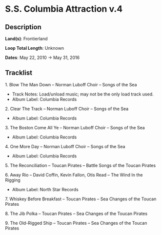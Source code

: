 # S.S. Columbia Attraction v.4

## Description

**Land(s)**: Frontierland

**Loop Total Length**: Unknown

**Dates**: May 22, 2010 → May 31, 2016

## Tracklist

1\. Blow The Man Down – Norman Luboff Choir – Songs of the Sea

- Track Notes: Load/unload music; may not be the only load track used.
- Album Label: Columbia Records

2\. Clear The Track – Norman Luboff Choir – Songs of the Sea

- Album Label: Columbia Records

3\. The Boston Come All Ye – Norman Luboff Choir – Songs of the Sea

- Album Label: Columbia Records

4\. One More Day – Norman Luboff Choir – Songs of the Sea

- Album Label: Columbia Records

5\. The Reconciliation – Toucan Pirates – Battle Songs of the Toucan Pirates



6\. Away Rio – David Coffin, Kevin Fallon, Otis Read – The Wind In the Rigging

- Album Label: North Star Records

7\. Whiskey Before Breakfast – Toucan Pirates – Sea Changes of the Toucan Pirates



8\. The Jib Polka – Toucan Pirates – Sea Changes of the Toucan Pirates



9\. The Old-Rigged Ship – Toucan Pirates – Sea Changes of the Toucan Pirates


